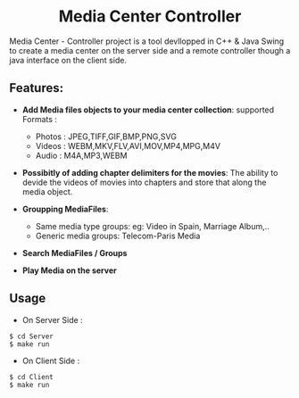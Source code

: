 <h1 style="text-align:center"> Media Center Controller </h1>

Media Center - Controller project is a tool devllopped in C++ & Java Swing to create a media center on the server side and a  remote controller  though a java  interface on the client side.

## Features: 
- **Add Media files objects to your media center collection**: 
supported Formats : 
    - Photos : JPEG,TIFF,GIF,BMP,PNG,SVG
    - Videos : WEBM,MKV,FLV,AVI,MOV,MP4,MPG,M4V
    - Audio  : M4A,MP3,WEBM

- **Possibitly of  adding chapter delimiters for the movies**: The ability to devide the videos of movies  into chapters and store that along the media object.

- **Groupping MediaFiles**: 
    - Same media type groups: eg: Video in Spain, Marriage Album,.. 
    - Generic media groups: Telecom-Paris Media

- **Search MediaFiles / Groups**
- **Play Media on the server** 


## Usage
- On  Server Side : 
```console
$ cd Server 
$ make run
```
- On  Client Side : 

```console
$ cd Client 
$ make run
```




